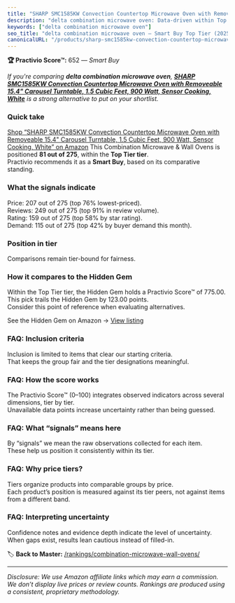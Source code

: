```yaml
---
title: "SHARP SMC1585KW Convection Countertop Microwave Oven with Removeable 15.4\" Carousel Turntable, 1.5 Cubic Feet, 900 Watt, Sensor Cooking, White"
description: "delta combination microwave oven: Data-driven within Top Tier ranking using the Practivio Score™. Positioned by quality, value, demand, findability, momentum."
keywords: ["delta combination microwave oven"]
seo_title: "delta combination microwave oven — Smart Buy Top Tier (2025)"
canonicalURL: "/products/sharp-smc1585kw-convection-countertop-microwave-oven-with-removeable-154-carousel-turntable-15-cubic-feet-900-watt-sensor-cooking-white-B0CNX4MH4L/"
---
```


**🏆 Practivio Score™:** 652 — _Smart Buy_


*If you're comparing **delta combination microwave oven**, **[SHARP SMC1585KW Convection Countertop Microwave Oven with Removeable 15.4" Carousel Turntable, 1.5 Cubic Feet, 900 Watt, Sensor Cooking, White](https://www.amazon.com/dp/B0CNX4MH4L?tag=practivio-20)** is a strong alternative to put on your shortlist.*
### Quick take
[Shop “SHARP SMC1585KW Convection Countertop Microwave Oven with Removeable 15.4" Carousel Turntable, 1.5 Cubic Feet, 900 Watt, Sensor Cooking, White” on Amazon](https://www.amazon.com/dp/B0CNX4MH4L?tag=practivio-20)
This Combination Microwave & Wall Ovens is positioned **81 out of 275**, within the **Top Tier tier**.  
Practivio recommends it as a **Smart Buy**, based on its comparative standing.

### What the signals indicate
Price: 207 out of 275 (top 76% lowest-priced).  
Reviews: 249 out of 275 (top 91% in review volume).  
Rating: 159 out of 275 (top 58% by star rating).  
Demand: 115 out of 275 (top 42% by buyer demand this month).

### Position in tier
Comparisons remain tier-bound for fairness.

### How it compares to the Hidden Gem
Within the Top Tier tier, the Hidden Gem holds a Practivio Score™ of 775.00.  
This pick trails the Hidden Gem by 123.00 points.  
Consider this point of reference when evaluating alternatives.  

See the Hidden Gem on Amazon → [View listing](https://www.amazon.com/dp/B081ZS7VSM?tag=practivio-20)

### FAQ: Inclusion criteria
Inclusion is limited to items that clear our starting criteria.  
That keeps the group fair and the tier designations meaningful.

### FAQ: How the score works
The Practivio Score™ (0–100) integrates observed indicators across several dimensions, tier by tier.  
Unavailable data points increase uncertainty rather than being guessed.

### FAQ: What “signals” means here
By “signals” we mean the raw observations collected for each item.  
These help us position it consistently within its tier.

### FAQ: Why price tiers?
Tiers organize products into comparable groups by price.  
Each product’s position is measured against its tier peers, not against items from a different band.

### FAQ: Interpreting uncertainty
Confidence notes and evidence depth indicate the level of uncertainty.  
When gaps exist, results lean cautious instead of filled-in.


🏷️ **Back to Master:** [/rankings/combination-microwave-wall-ovens/](/rankings/combination-microwave-wall-ovens/)

---
_Disclosure: We use Amazon affiliate links which may earn a commission. We don’t display live prices or review counts. Rankings are produced using a consistent, proprietary methodology._
